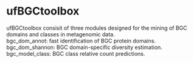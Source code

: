 # ufBGCtoolbox
ufBGCtoolbox consisit of three modules designed for the mining of BGC domains and classes in metagenomic data.  
bgc_dom_annot: fast identification of BGC protein domains.  
bgc_dom_shannon: BGC domain-specific diversity estimation.  
bgc_model_class: BGC class relative count predictions.  
